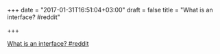 +++
date = "2017-01-31T16:51:04+03:00"
draft = false
title = "What is an interface?  #reddit"

+++

<p><a href="https://t.co/EwL6MvyMIZ">What is an interface?  #reddit</a></p>
